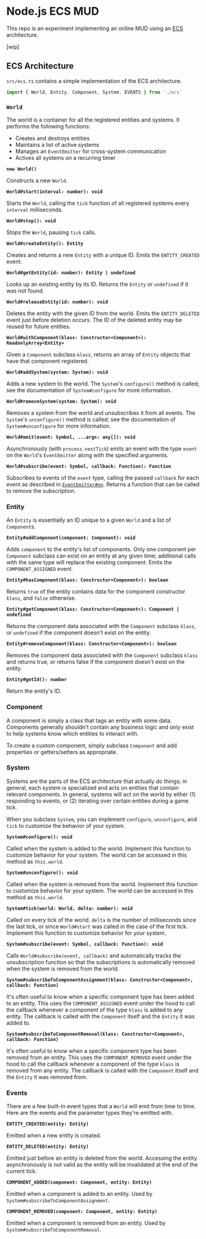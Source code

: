 # Node.js ECS MUD

This repo is an experiment implementing an online MUD using an [ECS](https://en.wikipedia.org/wiki/Entity%E2%80%93component%E2%80%93system) architecture.

[wip]

## ECS Architecture

`src/ecs.ts` contains a simple implementation of the ECS architecture.

```javascript
import { World, Entity, Component, System, EVENTS } from './ecs'
```

### `World`

The world is a container for all the registered entities and systems. It performs the following functions:

* Creates and destroys entities
* Maintains a list of active systems
* Manages an `EventEmitter` for cross-system communication
* Actives all systems on a recurring timer

**`new World()`**

Constructs a new `World`.

**`World#start(interval: number): void`**

Starts the `World`, calling the `tick` function of all registered systems every `interval` milliseconds.

**`World#stop(): void`**

Stops the `World`, pausing `tick` calls.

**`World#createEntity(): Entity`**

Creates and returns a new `Entity` with a unique ID. Emits the `ENTITY_CREATED` event.

**`World#getEntity(id: number): Entity | undefined`**

Looks up an existing entity by its ID. Returns the `Entity` or `undefined` if it was not found.

**`World#releaseEntity(id: number): void`**

Deletes the entity with the given ID from the world. Emits the `ENTITY_DELETED` event just before deletion occurs. The ID of the deleted entity may be reused for future entities.

**`World#withComponent(klass: Constructor<Component>): ReadonlyArray<Entity>`**

Given a `Component` subclass `klass`, returns an array of `Entity` objects that have that component registered.

**`World#addSystem(system: System): void`**

Adds a new system to the world. The `System`'s `configure()` method is called; see the documentation of `System#configure` for more information.

**`World#removeSystem(system: System): void`**

Removes a system from the world and unsubscribes it from all events. The `System`'s `unconfigure()` method is called; see the documentation of `System#unconfigure` for more information.

**`World#emit(event: Symbol, ...args: any[]): void`**

Asynchronously (with `process.nextTick`) emits an event with the type `event` on the `World`'s `EventEmitter` along with the specified arguments.

**`World#subscribe(event: Symbol, callback: Function): Function`**

Subscribes to events of the `event` type, calling the passed `callback` for each event as described in [`EventEmitter#on`](https://nodejs.org/api/events.html#events_emitter_on_eventname_listener). Returns a function that can be called to remove the subscription.

### Entity

An `Entity` is essentially an ID unique to a given `World` and a list of `Component`s.

**`Entity#addComponent(component: Component): void`**

Adds `component` to the entity's list of components. Only one component per `Component` subclass can exist on an entity at any given time; additional calls with the same type will replace the existing component. Emits the `COMPONENT_ASSIGNED` event.

**`Entity#hasComponent(klass: Constructor<Component>): boolean`**

Returns `true` of the entity contains data for the component constructor `klass`, and `false` otherwise.

**`Entity#getComponent(klass: Constructor<Component>): Component | undefined`**

Returns the component data associated with the `Component` subclass `klass`, or `undefined` if the component doesn't exist on the entity.

**`Entity#removeComponent(klass: Constructor<Component>): boolean`**

Removes the component data associated with the `Component` subclass `klass` and returns true, or returns false if the component doesn't exist on the entity.

**`Entity#getId(): number`**

Return the entity's ID.

### Component

A component is simply a class that tags an entity with some data. Components generally shouldn't contain any business logic and only exist to help systems know which entities to interact with.

To create a custom component, simply subclass `Component` and add properties or getters/setters as appropriate.

### System

Systems are the parts of the ECS architecture that actually do things; in general, each system is specialized and acts on entities that contain relevant components. In general, systems will act on the world by either (1) responding to events, or (2) iterating over certain entities during a game tick.

When you subclass `System`, you can implement `configure`, `unconfigure`, and `tick` to customize the behavior of your system.

**`System#configure(): void`**

Called when the system is added to the world. Implement this function to customize behavior for your system. The world can be accessed in this method as `this.world`.

**`System#unconfigure(): void`**

Called when the system is removed from the world. Implement this function to customize behavior for your system. The world can be accessed in this method as `this.world`.

**`System#tick(world: World, delta: number): void`**

Called on every tick of the world. `delta` is the number of milliseconds since the last tick, or since `World#start` was called in the case of the first tick. Implement this function to customize behavior for your system.

**`System#subscribe(event: Symbol, callback: Function): void`**

Calls `World#subscribe(event, callback)` and automatically tracks the unsubscription function so that the subscriptions is automatically removed when the system is removed from the world.

**`System#subscribeToComponentAssignment(klass: Constructor<Component>, callback: Function)`**

It's often useful to know when a specific component type has been added to an entity. This uses the `COMPONENT_ASSIGNED` event under the hood to call the callback whenever a component of the type `klass` is added to any entity. The callback is called with the `Component` itself and the `Entity` it was added to.

**`System#subscribeToComponentRemoval(klass: Constructor<Component>, callback: Function)`**

It's often useful to know when a specific component type has been removed from an entity. This uses the `COMPONENT_REMOVED` event under the hood to call the callback whenever a component of the type `klass` is removed from any entity. The callback is called with the `Component` itself and the `Entity` it was removed from.

### Events

There are a few built-in event types that a `World` will emit from time to time. Here are the events and the parameter types they're emitted with.

**`ENTITY_CREATED(entity: Entity)`**

Emitted when a new entity is created.

**`ENTITY_DELETED(entity: Entity)`**

Emitted just before an entity is deleted from the world. Accessing the entity asynchronously is not valid as the entity will be invalidated at the end of the current tick.

**`COMPONENT_ADDED(component: Component, entity: Entity)`**

Emitted when a component is added to an entity. Used by `System#subscribeToComponentAssignment`.

**`COMPONENT_REMOVED(component: Component, entity: Entity)`**

Emitted when a component is removed from an entity. Used by `System#subscribeToComponentRemoval`.

